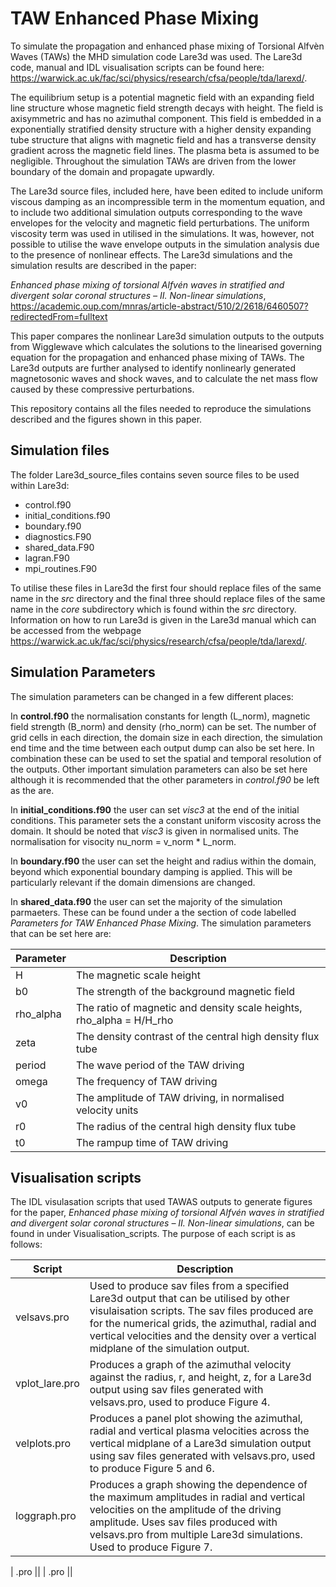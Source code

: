 # TAW Enhanced Phase Mixing

To simulate the propagation and enhanced phase mixing of Torsional Alfv&egrave;n Waves (TAWs) the MHD simulation code Lare3d was used. The Lare3d code, manual and IDL visualisation scripts can be found here:  https://warwick.ac.uk/fac/sci/physics/research/cfsa/people/tda/larexd/.

The equilibrium setup is a potential magnetic field with an expanding field line structure whose magnetic field strength decays with height. The field is axisymmetric and has no azimuthal component. This field is embedded in a exponentially stratified density structure with a higher density expanding tube structure that aligns with magnetic field and has a transverse density gradient across the magnetic field lines. The plasma beta is assumed to be negligible. Throughout the simulation TAWs are driven from the lower boundary of the domain and propagate upwardly.

The Lare3d source files, included here, have been edited to include uniform viscous damping as an incompressible term in the momentum equation, and to include two additional simulation outputs corresponding to the wave envelopes for the velocity and magnetic field perturbations. The uniform viscosity term was used in utilised in the simulations. It was, however, not possible to utilise the wave envelope outputs in the simulation analysis due to the presence of nonlinear effects. The Lare3d simulations and the simulation results are described in the paper:

*Enhanced phase mixing of torsional Alfvén waves in stratified and divergent solar coronal structures – II. Non-linear simulations*, https://academic.oup.com/mnras/article-abstract/510/2/2618/6460507?redirectedFrom=fulltext

This paper compares the nonlinear Lare3d simulation outputs to the outputs from Wigglewave which calculates the solutions to the linearised governing equation for the propagation and enhanced phase mixing of TAWs. The Lare3d outputs are further analysed to identify nonlinearly generated magnetosonic waves and shock waves, and to calculate the net mass flow caused by these compressive perturbations.

This repository contains all the files needed to reproduce the simulations described and the figures shown in this paper. 

## Simulation files

The folder Lare3d_source_files contains seven source files to be used within Lare3d:

- control.f90
- initial_conditions.f90
- boundary.f90
- diagnostics.F90
- shared_data.F90
- lagran.F90
- mpi_routines.F90

To utilise these files in Lare3d the first four should replace files of the same name in the *src* directory and the final three should replace files of the same name in the *core* subdirectory which is found within the *src* directory. Information on how to run Lare3d is given in the Lare3d manual which can be accessed from the webpage https://warwick.ac.uk/fac/sci/physics/research/cfsa/people/tda/larexd/.

## Simulation Parameters

The simulation parameters can be changed in a few different places:

In **control.f90** the normalisation constants for length (L_norm),  magnetic field strength (B_norm) and density (rho_norm) can be set. The number of grid cells in each direction, the domain size in each direction, the simulation end time and the time between each output dump can also be set here. In combination these can be used to set the spatial and temporal resolution of the outputs. Other important simulation parameters can also be set here although it is recommended that the other parameters in *control.f90* be left as the are.

In **initial_conditions.f90** the user can set *visc3* at the end of the initial conditions. This parameter sets the a constant uniform viscosity across the domain. It should be noted that *visc3* is given in normalised units. The normalisation for visocity nu_norm = v_norm * L_norm.

In **boundary.f90** the user can set the height and radius within the domain, beyond which exponential boundary damping is applied. This will be particularly relevant if the domain dimensions are changed.

In **shared_data.f90** the user can set the majority of the simulation parmaeters. These can be found under a the section of code labelled *Parameters for TAW Enhanced Phase Mixing*. The simulation parameters that can be set here are:

| Parameter | Description |
| --- | --- |
| H | The magnetic scale height |
| b0 | The strength of the background magnetic field |
| rho_alpha | The ratio of magnetic and density scale heights, rho_alpha = H/H_rho|
| zeta | The density contrast of the central high density flux tube |
| period | The wave period of the TAW driving |
| omega | The frequency of TAW driving |
| v0 | The amplitude of TAW driving, in normalised velocity units |
| r0 | The radius of the central high density flux tube|
| t0 | The rampup time of TAW driving|

## Visualisation scripts

The IDL visulasation scripts that used TAWAS outputs to generate figures for the paper, *Enhanced phase mixing of torsional Alfvén waves in stratified and divergent solar coronal structures – II. Non-linear simulations*, can be found in under Visualisation_scripts. The purpose of each script is as follows:

| Script | Description |
| --- | --- |
| velsavs.pro | Used to produce sav files from a specified Lare3d output that can be utilised by other visulaisation scripts. The sav files produced are for the numerical grids, the azimuthal, radial and vertical velocities and the density over a vertical midplane of the simulation output. |
| vplot_lare.pro | Produces a graph of the azimuthal velocity against the radius, r, and height, z, for a Lare3d output using sav files generated with velsavs.pro, used to produce Figure 4.|
| velplots.pro |Produces a panel plot showing the azimuthal, radial and vertical plasma velocities across the vertical midplane of a Lare3d simulation output using sav files generated with velsavs.pro, used to produce Figure 5 and 6.|
| loggraph.pro |Produces a graph showing the dependence of the maximum amplitudes in radial and vertical velocities on the amplitude of the driving amplitude. Uses sav files produced with velsavs.pro from multiple Lare3d simulations. Used to produce Figure 7.|

| .pro ||
| .pro ||


